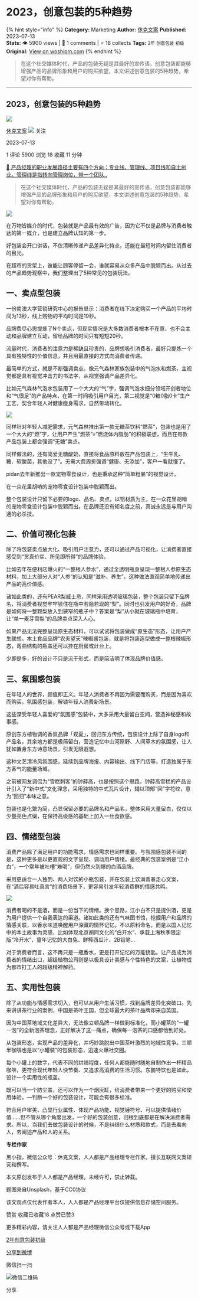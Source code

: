 # 2023，创意包装的5种趋势
{% hint style="info" %}
**Category:** Marketing
**Author:** [休克文案](https://www.woshipm.com/u/214328)
**Published:** 2023-07-13  
**Stats:** 👁️ 5900 views | 💬 1 comments | ⭐ 18 collects
**Tags:** `2年` `创意包装` `初级`
**Original:** [View on woshipm.com](https://www.woshipm.com/marketing/5865995.html)
{% endhint %}
> 在这个社交媒体时代，产品的包装无疑是其最好的宣传语，创意包装都能够增强产品的品牌形象和用户的购买欲望，本文讲述创意包装的5种趋势，希望对你有帮助。

---

## 2023，创意包装的5种趋势

[![](https://static.woshipm.com/pmadmin_avatar_20230907114450_1915.jpg?imageView2/1/w/72/h/72/q/100)](https://www.woshipm.com/u/214328)

[休克文案](https://www.woshipm.com/u/214328) ![](https://static.woshipm.com/tag/1121_1@2x.png) 关注

2023-07-13

1 评论 5900 浏览 18 收藏 11 分钟

[🔗 产品经理的职业发展路径主要有四个方向：专业线、管理线、项目线和自主创业。管理线是指转向管理岗位，带一个团队..](https://ke.qidianla.com/courses/90pm)

> 在这个社交媒体时代，产品的包装无疑是其最好的宣传语，创意包装都能够增强产品的品牌形象和用户的购买欲望，本文讲述创意包装的5种趋势，希望对你有帮助。

![](https://image.woshipm.com/2023/04/14/e2a3bbac-da8d-11ed-aeb8-00163e0b5ff3.png)

在万物皆媒介的时代，包装就是产品最有效的广告，因为它不仅是品牌与消费者触达的第一媒介，也是建立品牌认知的第一步。

好包装会开口讲话，不仅清晰传递产品差异化特点，还能在最短时间内留住消费者的目光。

在超市的货架上，谁能让顾客停留一会，谁就容易从众多产品中脱颖而出。从过去的产品趋势观察中，我们整理出了5种常见的包装玩法。

## 一、卖点型包装

一份南澳大学营销研究中心的报告显示：消费者在线下决定购买一个产品的平均时间为13秒，线上购物的平均时间是19秒。

品牌费尽心思提炼了N个卖点，但现实情况是大多数消费者根本不在意、也不会主动和品牌建立互动，留给品牌的时间只有短短20秒。

流量时代，消费者的注意力是稀缺且珍贵的，品牌想吸引消费者，最好只提炼一个具有独特性的价值信息，并且用最直接的方式向消费者传递。

最简单的方式，就是不断强调卖点。像元气森林家族包装中的气泡水和燃茶，主视觉都是具有视觉冲击力的书法字，从视觉强调产品差异化。

比如元气森林气泡水包装用了一个大大的“气”字，强调气泡水细分领域开创者地位和“气很足”的产品特点，在第一时间吸引用户目光，第二视觉是“0糖0脂0卡”生产工艺，契合年轻人对健康瘦身需求，自然带动转化。

![](https://image.yunyingpai.com/wp/2023/07/OdXGNwTbtPOQ8PT7WlK2.jpeg)

同样针对年轻人减肥需求，元气森林推出第一款无糖茶饮料“燃茶”，包装也是用了一个大大的“燃”字，让用户产生“燃茶”=“燃烧体内脂肪”的积极联想，而且在每款产品包装上都会强调“无糖”卖点。

同样做法的，还有简爱无糖酸奶，直接将食品原料放在产品包装上，“生牛乳、糖、软酸菌，其他没了”。无需大费周折强调“健康、无添加”，客户一看就懂了。

pidan去年新推出一款宠物零食设计，也是秉承这种“简单粗暴”的视觉设计。

在一众花里胡哨的宠物零食设计包装中脱颖而出。

整个包装设计只留下必要的logo、品名、卖点，以铝材质为主，在一众花里胡哨的宠物零食设计包装中脱颖而出。在品牌还没有知名度之前，真诚永远是与用户沟通的必杀技。

## 二、价值可视化包装

除了将包装卖点放大化、吸引用户注意力，还可以通过产品可视化，让消费者直接感受到“货真价实、所见即所得”的品牌体验。

比如去年在便利店爆火的“一整根人参水”，通过全透明瓶身呈现一整根人参原生态材料，加上大部分人对“人参”的认知是“滋补、养生”，这种做法直观简单地传递出产品的高价值感。

诸如此类的，还有PEAR梨威士忌，同样采用透明玻璃包装，整个包装只留下品牌名，将消费者视觉牢牢锁住在瓶中若隐若现的“梨”。同时也引发用户的好奇，品牌是如何将一整颗梨放入到狭窄的瓶子中？答案是“梨”从小就在玻璃瓶中培育，让“单一麦芽雪梨”的品牌卖点深入人心。

如果产品无法完整呈现原生态材料，可以试试将包装做成“原生态”形态，让用户产生联想。本土食品品牌“农夫望天”辣椒酱包装，就是将包装造型做成一整根辣椒形态，弯曲结构的瓶盖还可以挂在厨房或灶台上。

少即是多，好的设计不只是流于形式，而是简洁明了体现品牌价值感。

## 三、氛围感包装

在年轻人的世界，颜值即正义。年轻人消费者不再因为需要而购买，而是因为喜欢而购买。氛围感包装，解锁年轻人消费新场景。

这些深受年轻人喜爱的“氛围感”包装中，大多采用大量留白空间，营造神秘感和故事感。

原创东方植物调的香氛品牌「观夏」，回归东方传统，包装设计上除了自身logo和产品名，其余地方都是极简留白，营造记忆中山河原野、人间草木的氛围感，让人犹如置身东方诗意场景，引发无限遐想。

这种文艺清冷风氛围感，延续到品牌海报、内容输出、线下门店等，打造独属于东方香气的能量场域。

之前被网友调侃为“雪糕刺客”的钟薛高，也是按照这个思路。钟薛高雪糕的产品设计引入了“新中式”文化理念，采用独特的中式瓦片设计，辅以顶部“回”字花纹，意为“回归”本味之意。

包装也是化繁为简，凸显保留必要的品牌名和产品名，整体采用大量留白，仅仅以少量亮色点缀，在保持高级感的基础上加入一丝食欲感。

## 四、情绪型包装

消费产品除了满足用户的功能需求，情感需求也同样重要。与氛围感包装不同的是，这种更多是以更直观的文字呈现、调动用户情绪。最经典的包装案例是“江小白”，一个常年被吐槽“难喝”，但仍然火到爆的白酒品牌。

采用更适合一人独酌、两人对饮的小瓶包装，并在包装上饮满青春走心文案，在“酒后容易吐真言”的消费场景下，更容易引发年轻消费群的情感共鸣。

![](https://image.yunyingpai.com/wp/2023/07/Z0K5UJNgpEvDdA6h9F2S.jpeg)

消费者喝的不是酒，而是一份当下的情绪。换个思路，江小白不只是提供酒，更是为用户提供一个自我表达的渠道。诸如此类的还有气味图书馆，挖掘用户和品牌的情感关联，以香水味道唤醒用户深藏的情怀记忆。不以原料命名，而是以国人记忆中的本土故事为灵感，比如体现北京胡同文化的“白开水”、承载上海秋季限定版“冷开水”、童年记忆的大白兔、鲜榨西瓜汁、2B铅笔…

对于消费者而言，这不再只是一瓶香水，更是打开记忆的万能钥匙。让产品成为消费者的情绪出口，超级植物公司则是以极具设计美感与个性特色的文案，让植物成为都市打工人的超级精神解药。

## 五、实用性包装

除了从功能与情感需求切入，也可以从用户生活习惯，找到品牌差异化突破口。先来讲讲茶行业的案例，中国是茶叶王国，但全球最大的茶叶品牌却来自英国。

因为中国茶地域文化差异大，无法像立顿品牌一样做到标准化，而小罐茶的“一罐一泡”的全新泡茶理念，正好解决了这一痛点，确保每一泡茶的口感都恰到好处。

从包装形态，实现产品的差异化，并巧妙跳脱出中国茶叶激烈的地域性竞争。三顿半咖啡也是以“小罐装”的包装形态，迅速火爆社交圈。

每个小罐上的数字，代表不同的烘焙程度，任何人都能随时随地自制作出一杯精品咖啡，更符合现代年轻人快节奏、又追求高消费的生活习惯。东鹏特饮也是如此，设计一个实用性的瓶盖。

既可以当一个防尘盖，还可以作为一个烟灰缸，给消费者带来一个更好的购买和使用体验。—判断一个好的包装设计，可能会有很多标准。

符合用户审美、凸显行业属性、体现产品功能、视觉锤符号、可以提供情绪价值……但不管从哪个角度出发，一个好的包装创意，归根到底都是在解决消费者需求。所以，当我们去做包装设计的时候，不是纠结什么材质和款式，而是去看向人，去阐述产品和人的关系。

**专栏作家**

黑小指，微信公众号：休克文案，人人都是产品经理专栏作家。擅长互联网文案研究和撰写。

本文原创发布于人人都是产品经理。未经许可，禁止转载。

题图来自Unsplash，基于CC0协议

该文观点仅代表作者本人，人人都是产品经理平台仅提供信息存储空间服务。

赞赏 收藏已收藏18 点赞已赞3

更多精彩内容，请关注人人都是产品经理微信公众号或下载App

[2年](https://www.woshipm.com/tag/2%e5%b9%b4)[创意包装](https://www.woshipm.com/tag/%e5%88%9b%e6%84%8f%e5%8c%85%e8%a3%85)[初级](https://www.woshipm.com/tag/%e5%88%9d%e7%ba%a7)

[分享到微博](https://service.weibo.com/share/share.php?appkey=2775287854&title=2023，创意包装的5种趋势&url=https://www.woshipm.com/marketing/5865995.html&pic=https://image.woshipm.com/2023/04/14/e2a3bbac-da8d-11ed-aeb8-00163e0b5ff3.png)

微信扫一扫

![微信二维码](https://api.pwmqr.com/qrcode/create/?url=https://www.woshipm.com/marketing/5865995.html)

分享